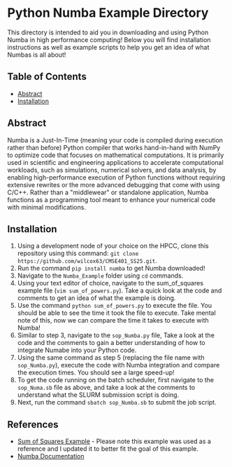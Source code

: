 # Python Numba Example Directory

This directory is intended to aid you in downloading and using Python Numba in high performance computing! Below you will find installation instructions as well as example scripts to help you get an idea of what Numbas is all about!

## Table of Contents
- [Abstract](#abstract)
- [Installation](#installation)

## Abstract
Numba is a Just-In-Time (meaning your code is compiled during execution rather than before) Python compiler that works hand-in-hand with NumPy to optimize code that focuses on mathematical computations. It is primarily used in scientific and engineering applications to accelerate computational workloads, such as simulations, numerical solvers, and data analysis, by enabling high-performance execution of Python functions without requiring extensive rewrites or the more advanced debugging that come with using C/C++. Rather than a "middlewear" or standalone application, Numba functions as a programming tool meant to enhance your numerical code with minimal modifications. 

## Installation 
1. Using a development node of your choice on the HPCC, clone this repository using this command: `git clone https://github.com/wilcox63/CMSE401_SS25.git`.
2. Run the command `pip install numba` to get Numba downloaded!
3. Navigate to the `Numba_Example` folder using `cd` commands.
4. Using your text editor of choice, navigate to the sum_of_squares example file (`vim sum_of_powers.py`). Take a quick look at the code and comments to get an idea of what the example is doing.
5. Use the command `python sum_of_powers.py` to execute the file. You should be able to see the time it took the file to execute. Take mental note of this, now we can compare the time it takes to execute with Numba!
6. Similar to step 3, navigate to the `sop_Numba.py` file, Take a look at the code and the comments to gain a better understanding of how to integrate Numabe into your Python code.
7. Using the same command as step 5 (replacing the file name with `sop_Numba.py`), execute the code with Numba integration and compare the execution times. You should see a large speed-up!
8. To get the code running on the batch scheduler, first navigate to the `sop_Numa.sb` file as above, and take a look at the comments to understand what the SLURM submission script is doing.
9. Next, run the command `sbatch sop_Numba.sb` to submit the job script.

## References
- [Sum of Squares Example](https://www.geeksforgeeks.org/python-program-for-sum-of-squares-of-first-n-natural-numbers/#) - Please note this example was used as a reference and I updated it to better fit the goal of this example.
- [Numba Documentation](https://numba.pydata.org/)
